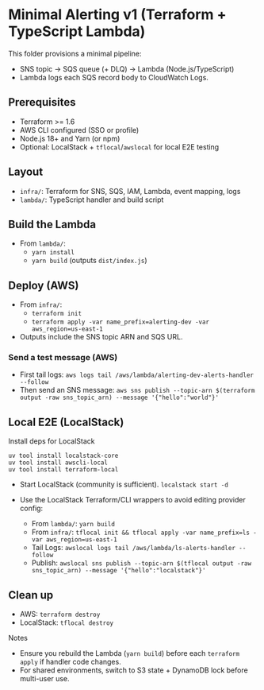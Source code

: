 # Minimal Alerting v1 (Terraform + TypeScript Lambda)

This folder provisions a minimal pipeline:
- SNS topic → SQS queue (+ DLQ) → Lambda (Node.js/TypeScript)
- Lambda logs each SQS record body to CloudWatch Logs.

## Prerequisites
- Terraform >= 1.6
- AWS CLI configured (SSO or profile)
- Node.js 18+ and Yarn (or npm)
- Optional: LocalStack + `tflocal`/`awslocal` for local E2E testing


## Layout
- `infra/`: Terraform for SNS, SQS, IAM, Lambda, event mapping, logs
- `lambda/`: TypeScript handler and build script

## Build the Lambda
- From `lambda/`:
  - `yarn install`
  - `yarn build` (outputs `dist/index.js`)

## Deploy (AWS)
- From `infra/`:
  - `terraform init`
  - `terraform apply -var name_prefix=alerting-dev -var aws_region=us-east-1`
- Outputs include the SNS topic ARN and SQS URL.

### Send a test message (AWS)
- First tail logs: `aws logs tail /aws/lambda/alerting-dev-alerts-handler --follow`
- Then send an SNS message: `aws sns publish --topic-arn $(terraform output -raw sns_topic_arn) --message '{"hello":"world"}'`


## Local E2E (LocalStack)
Install deps for LocalStack
```
uv tool install localstack-core
uv tool install awscli-local
uv tool install terraform-local
```

- Start LocalStack (community is sufficient).
`localstack start -d` 

- Use the LocalStack Terraform/CLI wrappers to avoid editing provider config:
  - From `lambda/`: `yarn build`
  - From `infra/`: `tflocal init && tflocal apply -var name_prefix=ls -var aws_region=us-east-1`
  - Tail Logs: `awslocal logs tail /aws/lambda/ls-alerts-handler --follow`
  - Publish: `awslocal sns publish --topic-arn $(tflocal output -raw sns_topic_arn) --message '{"hello":"localstack"}'`

## Clean up
- AWS: `terraform destroy`
- LocalStack: `tflocal destroy`

Notes
- Ensure you rebuild the Lambda (`yarn build`) before each `terraform apply` if handler code changes.
- For shared environments, switch to S3 state + DynamoDB lock before multi-user use.
